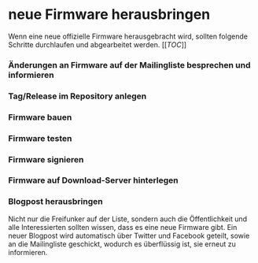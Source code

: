 # neue Firmware herausbringen
Wenn eine neue offizielle Firmware herausgebracht wird, sollten folgende Schritte durchlaufen und abgearbeitet werden.
[[_TOC_]]
### Änderungen an Firmware auf der Mailingliste besprechen und informieren
### Tag/Release im Repository anlegen
### Firmware bauen
### Firmware testen
### Firmware signieren
### Firmware auf Download-Server hinterlegen
### Blogpost herausbringen
Nicht nur die Freifunker auf der Liste, sondern auch die Öffentlichkeit und alle Interessierten sollten wissen, dass es eine neue Firmware gibt. Ein neuer Blogpost wird automatisch über Twitter und Facebook geteilt, sowie an die Mailingliste geschickt, wodurch es überflüssig ist, sie erneut zu informieren.